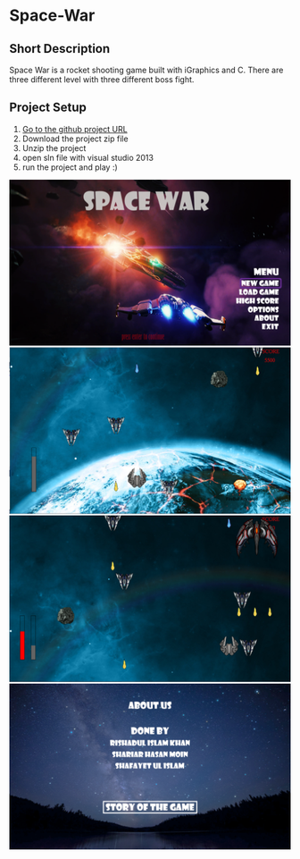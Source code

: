 # Space-War
## Short Description
Space War is a rocket shooting game built with iGraphics and C. There are three different level with three different boss fight. 


## Project Setup

1. [Go to the github project URL](https://github.com/Shahriar1212/Space-War)
2. Download the project zip file
3. Unzip the project
4. open sln file with visual studio 2013
5. run the project and play :)

 ![](home.PNG)
 ![](demo1.PNG)
 ![](demp3.PNG)
 ![](about.PNG)
